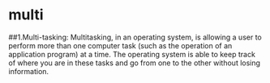 # multi
##1.Multi-tasking:
                   Multitasking, in an operating system, is allowing a user to perform more than one computer task (such as the operation of an application program) at a time. The operating system is able to keep track of where you are in these tasks and go from one to the other without losing information. 
